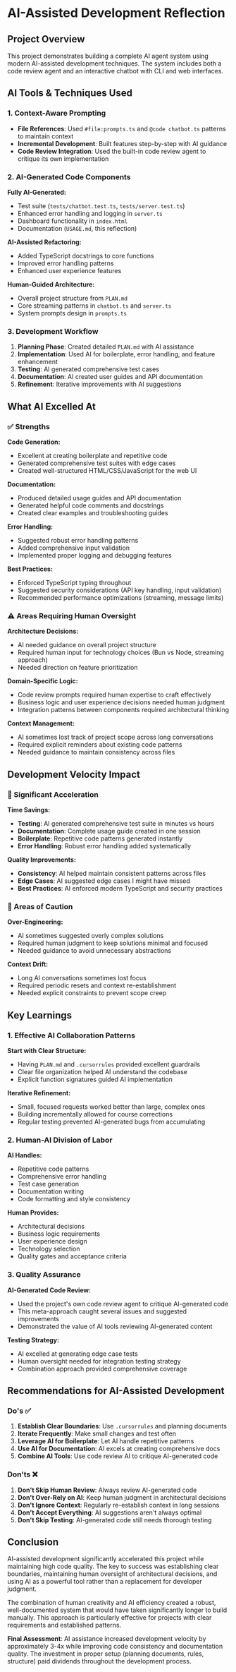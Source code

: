 # AI-Assisted Development Reflection

## Project Overview

This project demonstrates building a complete AI agent system using modern AI-assisted development techniques. The system includes both a code review agent and an interactive chatbot with CLI and web interfaces.

## AI Tools & Techniques Used

### 1. Context-Aware Prompting
- **File References**: Used `#file:prompts.ts` and `@code chatbot.ts` patterns to maintain context
- **Incremental Development**: Built features step-by-step with AI guidance
- **Code Review Integration**: Used the built-in code review agent to critique its own implementation

### 2. AI-Generated Code Components

**Fully AI-Generated:**
- Test suite (`tests/chatbot.test.ts`, `tests/server.test.ts`)
- Enhanced error handling and logging in `server.ts`
- Dashboard functionality in `index.html`
- Documentation (`USAGE.md`, this reflection)

**AI-Assisted Refactoring:**
- Added TypeScript docstrings to core functions
- Improved error handling patterns
- Enhanced user experience features

**Human-Guided Architecture:**
- Overall project structure from `PLAN.md`
- Core streaming patterns in `chatbot.ts` and `server.ts`
- System prompts design in `prompts.ts`

### 3. Development Workflow

1. **Planning Phase**: Created detailed `PLAN.md` with AI assistance
2. **Implementation**: Used AI for boilerplate, error handling, and feature enhancement
3. **Testing**: AI generated comprehensive test cases
4. **Documentation**: AI created user guides and API documentation
5. **Refinement**: Iterative improvements with AI suggestions

## What AI Excelled At

### ✅ Strengths

**Code Generation:**
- Excellent at creating boilerplate and repetitive code
- Generated comprehensive test suites with edge cases
- Created well-structured HTML/CSS/JavaScript for the web UI

**Documentation:**
- Produced detailed usage guides and API documentation
- Generated helpful code comments and docstrings
- Created clear examples and troubleshooting guides

**Error Handling:**
- Suggested robust error handling patterns
- Added comprehensive input validation
- Implemented proper logging and debugging features

**Best Practices:**
- Enforced TypeScript typing throughout
- Suggested security considerations (API key handling, input validation)
- Recommended performance optimizations (streaming, message limits)

### ⚠️ Areas Requiring Human Oversight

**Architecture Decisions:**
- AI needed guidance on overall project structure
- Required human input for technology choices (Bun vs Node, streaming approach)
- Needed direction on feature prioritization

**Domain-Specific Logic:**
- Code review prompts required human expertise to craft effectively
- Business logic and user experience decisions needed human judgment
- Integration patterns between components required architectural thinking

**Context Management:**
- AI sometimes lost track of project scope across long conversations
- Required explicit reminders about existing code patterns
- Needed guidance to maintain consistency across files

## Development Velocity Impact

### 🚀 Significant Acceleration

**Time Savings:**
- **Testing**: AI generated comprehensive test suite in minutes vs hours
- **Documentation**: Complete usage guide created in one session
- **Boilerplate**: Repetitive code patterns generated instantly
- **Error Handling**: Robust error handling added systematically

**Quality Improvements:**
- **Consistency**: AI helped maintain consistent patterns across files
- **Edge Cases**: AI suggested edge cases I might have missed
- **Best Practices**: AI enforced modern TypeScript and security practices

### 🤔 Areas of Caution

**Over-Engineering:**
- AI sometimes suggested overly complex solutions
- Required human judgment to keep solutions minimal and focused
- Needed guidance to avoid unnecessary abstractions

**Context Drift:**
- Long AI conversations sometimes lost focus
- Required periodic resets and context re-establishment
- Needed explicit constraints to prevent scope creep

## Key Learnings

### 1. Effective AI Collaboration Patterns

**Start with Clear Structure:**
- Having `PLAN.md` and `.cursorrules` provided excellent guardrails
- Clear file organization helped AI understand the codebase
- Explicit function signatures guided AI implementation

**Iterative Refinement:**
- Small, focused requests worked better than large, complex ones
- Building incrementally allowed for course corrections
- Regular testing prevented AI-generated bugs from accumulating

### 2. Human-AI Division of Labor

**AI Handles:**
- Repetitive code patterns
- Comprehensive error handling
- Test case generation
- Documentation writing
- Code formatting and style consistency

**Human Provides:**
- Architectural decisions
- Business logic requirements
- User experience design
- Technology selection
- Quality gates and acceptance criteria

### 3. Quality Assurance

**AI-Generated Code Review:**
- Used the project's own code review agent to critique AI-generated code
- This meta-approach caught several issues and suggested improvements
- Demonstrated the value of AI tools reviewing AI-generated content

**Testing Strategy:**
- AI excelled at generating edge case tests
- Human oversight needed for integration testing strategy
- Combination approach provided comprehensive coverage

## Recommendations for AI-Assisted Development

### Do's ✅

1. **Establish Clear Boundaries**: Use `.cursorrules` and planning documents
2. **Iterate Frequently**: Make small changes and test often
3. **Leverage AI for Boilerplate**: Let AI handle repetitive patterns
4. **Use AI for Documentation**: AI excels at creating comprehensive docs
5. **Combine AI Tools**: Use code review AI to critique AI-generated code

### Don'ts ❌

1. **Don't Skip Human Review**: Always review AI-generated code
2. **Don't Over-Rely on AI**: Keep human judgment in architectural decisions
3. **Don't Ignore Context**: Regularly re-establish context in long sessions
4. **Don't Accept Everything**: AI suggestions aren't always optimal
5. **Don't Skip Testing**: AI-generated code still needs thorough testing

## Conclusion

AI-assisted development significantly accelerated this project while maintaining high code quality. The key to success was establishing clear boundaries, maintaining human oversight of architectural decisions, and using AI as a powerful tool rather than a replacement for developer judgment.

The combination of human creativity and AI efficiency created a robust, well-documented system that would have taken significantly longer to build manually. This approach is particularly effective for projects with clear requirements and established patterns.

**Final Assessment**: AI assistance increased development velocity by approximately 3-4x while improving code consistency and documentation quality. The investment in proper setup (planning documents, rules, structure) paid dividends throughout the development process.